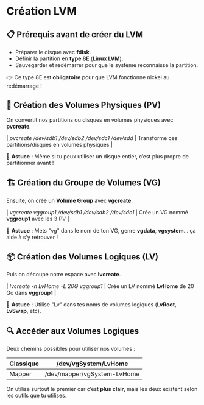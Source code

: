 # Création LVM

## **📋 Prérequis avant de créer du LVM**

- Préparer le disque avec **fdisk**.
- Définir la partition en **type 8E** (**Linux LVM**).
- Sauvegarder et redémarrer pour que le système reconnaisse la partition.

👉 Ce type 8E est **obligatoire** pour que LVM fonctionne nickel au redémarrage !



## **🔨 Création des Volumes Physiques (PV)**

On convertit nos partitions ou disques en volumes physiques avec **pvcreate**.

| *pvcreate /dev/sdb1 /dev/sdb2 /dev/sdc1 /dev/sdd* | Transforme ces partitions/disques en volumes physiques |

💬 **Astuce** : Même si tu peux utiliser un disque entier, c’est plus propre de partitionner avant !



## **🏗️ Création du Groupe de Volumes (VG)**

Ensuite, on crée un **Volume Group** avec **vgcreate**.

| *vgcreate vggroup1 /dev/sdb1 /dev/sdb2 /dev/sdc1* | Crée un VG nommé **vggroup1** avec les 3 PV |

💬 **Astuce** : Mets "vg" dans le nom de ton VG, genre **vgdata**, **vgsystem**… ça aide à s’y retrouver !



## **📦 Création des Volumes Logiques (LV)**

Puis on découpe notre espace avec **lvcreate**.

| *lvcreate -n LvHome -L 20G vggroup1* | Crée un LV nommé **LvHome** de 20 Go dans **vggroup1** |

💬 **Astuce** : Utilise "Lv" dans tes noms de volumes logiques (**LvRoot**, **LvSwap**, etc).

## **🔍 Accéder aux Volumes Logiques**

Deux chemins possibles pour utiliser nos volumes :

| Classique | /dev/vgSystem/LvHome        |
|-----------|-----------------------------|
| Mapper    | /dev/mapper/vgSystem-LvHome |

On utilise surtout le premier car c’est **plus clair**, mais les deux existent selon les outils que tu utilises.

